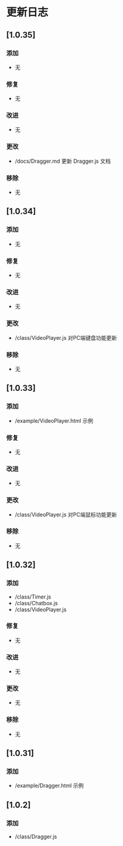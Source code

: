 # 更新日志

## [1.0.35]

### 添加
- 无

### 修复
- 无

### 改进
- 无

### 更改
- /docs/Dragger.md 更新 Dragger.js 文档

### 移除
- 无

## [1.0.34]

### 添加
- 无

### 修复
- 无

### 改进
- 无

### 更改
- /class/VideoPlayer.js 对PC端键盘功能更新

### 移除
- 无

## [1.0.33]

### 添加
- /example/VideoPlayer.html 示例

### 修复
- 无

### 改进
- 无

### 更改
- /class/VideoPlayer.js 对PC端鼠标功能更新

### 移除
- 无

## [1.0.32]

### 添加
- /class/Timer.js
- /class/Chatbox.js
- /class/VideoPlayer.js

### 修复
- 无

### 改进
- 无

### 更改
- 无

### 移除
- 无

## [1.0.31]

### 添加
- /example/Dragger.html 示例

## [1.0.2]

### 添加
- /class/Dragger.js
